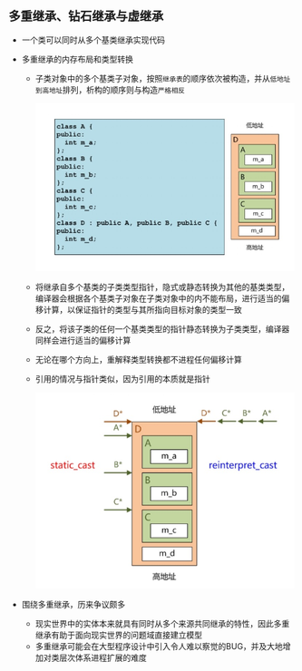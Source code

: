 ## 多重继承、钻石继承与虚继承

* 一个类可以同时从多个基类继承实现代码

* 多重继承的内存布局和类型转换
  * 子类对象中的多个基类子对象，按照`继承表`的顺序依次被构造，并从`低地址到高地址`排列，析构的顺序则与构造`严格相反`

    ![mulin](../../docs/pics/mulin.png)
  * 将继承自多个基类的子类类型指针，隐式或静态转换为其他的基类类型，编译器会根据各个基类子对象在子类对象中的内不能布局，进行适当的偏移计算，以保证指针的类型与其所指向目标对象的类型一致
  * 反之，将该子类的任何一个基类类型的指针静态转换为子类类型，编译器同样会进行适当的偏移计算
  * 无论在哪个方向上，重解释类型转换都不进程任何偏移计算
  * 引用的情况与指针类似，因为引用的本质就是指针
  
    ![memlayout](../../docs/pics/memlayout.png)

* 围绕多重继承，历来争议颇多
    * 现实世界中的实体本来就具有同时从多个来源共同继承的特性，因此多重继承有助于面向现实世界的问题域直接建立模型
    * 多重继承可能会在大型程序设计中引入令人难以察觉的BUG，并及大地增加对类层次体系进程扩展的难度










